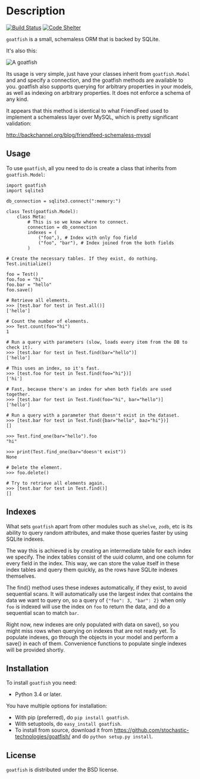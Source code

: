 Description
===========

[![Build Status](https://secure.travis-ci.org/stochastic-technologies/goatfish.png?branch=master)](http://travis-ci.org/stochastic-technologies/goatfish)
[![Code Shelter](https://www.codeshelter.co/static/badges/badge-flat.svg)](https://www.codeshelter.co/)


``goatfish`` is a small, schemaless ORM that is backed by SQLite.

It's also this:

![A goatfish](https://upload.wikimedia.org/wikipedia/commons/d/da/Parupeneus_insularis.jpg)

Its usage is very simple, just have your classes inherit from ``goatfish.Model``
and and specify a connection, and the goatfish methods are available to you.
goatfish also supports querying for arbitrary properties in your models, as
well as indexing on arbitrary properties. It does not enforce a schema of any
kind.

It appears that this method is identical to what FriendFeed used to implement
a schemaless layer over MySQL, which is pretty significant validation:

http://backchannel.org/blog/friendfeed-schemaless-mysql


Usage
-----

To use ``goatfish``, all you need to do is create a class that inherits from
``goatfish.Model``:

    import goatfish
    import sqlite3

    db_connection = sqlite3.connect(":memory:")

    class Test(goatfish.Model):
        class Meta:
            # This is so we know where to connect.
            connection = db_connection
            indexes = (
                ("foo",), # Index with only foo field
                ("foo", "bar"), # Index joined from the both fields
            )

    # Create the necessary tables. If they exist, do nothing.
    Test.initialize()

    foo = Test()
    foo.foo = "hi"
    foo.bar = "hello"
    foo.save()

    # Retrieve all elements.
    >>> [test.bar for test in Test.all()]
    ['hello']

    # Count the number of elements.
    >>> Test.count(foo="hi")
    1

    # Run a query with parameters (slow, loads every item from the DB to check it).
    >>> [test.bar for test in Test.find(bar="hello")]
    ['hello']

    # This uses an index, so it's fast.
    >>> [test.foo for test in Test.find(foo="hi"})]
    ['hi']

    # Fast, because there's an index for when both fields are used together.
    >>> [test.bar for test in Test.find(foo="hi", bar="hello")]
    ['hello']

    # Run a query with a parameter that doesn't exist in the dataset.
    >>> [test.bar for test in Test.find({bar="hello", baz="hi"})]
    []

    >>> Test.find_one(bar="hello").foo
    "hi"

    >>> print(Test.find_one(bar="doesn't exist"))
    None

    # Delete the element.
    >>> foo.delete()

    # Try to retrieve all elements again.
    >>> [test.bar for test in Test.find()]
    []


Indexes
-------

What sets ``goatfish`` apart from other modules such as ``shelve``, ``zodb``,
etc is its ability to query random attributes, and make those queries faster
by using SQLite indexes.

The way this is achieved is by creating an intermediate table for each index
we specify. The index tables consist of the uuid column, and one column for
every field in the index. This way, we can store the value itself in these
index tables and query them quickly, as the rows have SQLite indexes
themselves.

The find() method uses these indexes automatically, if they exist, to avoid
sequential scans. It will automatically use the largest index that contains
the data we want to query on, so a query of ``{"foo": 3, "bar": 2}`` when only
``foo`` is indexed will use the index on ``foo`` to return the data, and do a
sequential scan to match ``bar``.

Right now, new indexes are only populated with data on save(), so you might
miss rows when querying on indexes that are not ready yet. To populate indexes,
go through the objects in your model and perform a save() in each of them.
Convenience functions to populate single indexes will be provided shortly.


Installation
------------

To install ``goatfish`` you need:

* Python 3.4 or later.

You have multiple options for installation:

* With pip (preferred), do ``pip install goatfish``.
* With setuptools, do ``easy_install goatfish``.
* To install from source, download it from
  https://github.com/stochastic-technologies/goatfish/ and do
  ``python setup.py install``.


License
-------

``goatfish`` is distributed under the BSD license.
